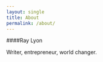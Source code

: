 ```yaml
---
layout: single
title: About
permalink: /about/
---
```


####Ray Lyon

Writer, entrepreneur, world changer.